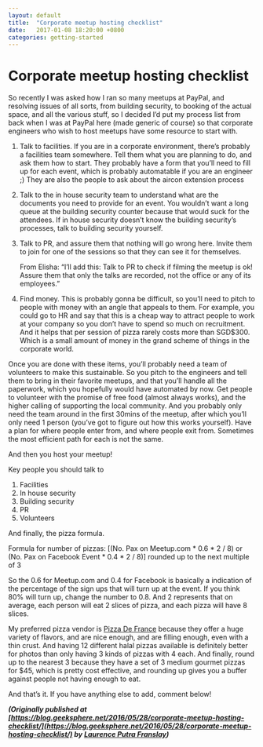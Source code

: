 ```yaml
---
layout: default
title:  "Corporate meetup hosting checklist"
date:   2017-01-08 18:20:00 +0800
categories: getting-started
---
```


# Corporate meetup hosting checklist

So recently I was asked how I ran so many meetups at PayPal, and resolving issues of all sorts, from building security, to booking of the actual space, and all the various stuff, so I decided I’d put my process list from back when I was at PayPal here (made generic of course) so that corporate engineers who wish to host meetups have some resource to start with.

1. Talk to facilities. If you are in a corporate environment, there’s probably a facilities team somewhere. Tell them what you are planning to do, and ask them how to start. They probably have a form that you’ll need to fill up for each event, which is probably automatable if you are an engineer ;) They are also the people to ask about the aircon extension process

2. Talk to the in house security team to understand what are the documents you need to provide for an event. You wouldn’t want a long queue at the building security counter because that would suck for the attendees. If in house security doesn’t know the building security’s processes, talk to building security yourself.

3. Talk to PR, and assure them that nothing will go wrong here. Invite them to join for one of the sessions so that they can see it for themselves.

    From Elisha: “I’ll add this: Talk to PR to check if filming the meetup is ok! Assure them that only the talks are recorded, not the office or any of its employees.”

4. Find money. This is probably gonna be difficult, so you’ll need to pitch to people with money with an angle that appeals to them. For example, you could go to HR and say that this is a cheap way to attract people to work at your company so you don’t have to spend so much on recruitment. And it helps that per session of pizza rarely costs more than SGD$300. Which is a small amount of money in the grand scheme of things in the corporate world.

Once you are done with these items, you’ll probably need a team of volunteers to make this sustainable. So you pitch to the engineers and tell them to bring in their favorite meetups, and that you’ll handle all the paperwork, which you hopefully would have automated by now. Get people to volunteer with the promise of free food (almost always works), and the higher calling of supporting the local community. And you probably only need the team around in the first 30mins of the meetup, after which you’ll only need 1 person (you’ve got to figure out how this works yourself). Have a plan for where people enter from, and where people exit from. Sometimes the most efficient path for each is not the same.

And then you host your meetup!

Key people you should talk to

1. Facilities
2. In house security
3. Building security
4. PR
5. Volunteers

And finally, the pizza formula.

Formula for number of pizzas: [(No. Pax on Meetup.com * 0.6 * 2 / 8) or (No. Pax on Facebook Event * 0.4 * 2 / 8)] rounded up to the next multiple of 3

So the 0.6 for Meetup.com and 0.4 for Facebook is basically a indication of the percentage of the sign ups that will turn up at the event. If you think 80% will turn up, change the number to 0.8. And 2 represents that on average, each person will eat 2 slices of pizza, and each pizza will have 8 slices.

My preferred pizza vendor is [Pizza De France](http://pizzadefrance.com/) because they offer a huge variety of flavors, and are nice enough, and are filling enough, even with a thin crust. And having 12 different halal pizzas available is definitely better for photos than only having 3 kinds of pizzas with 4 each. And finally, round up to the nearest 3 because they have a set of 3 medium gourmet pizzas for $45, which is pretty cost effective, and rounding up gives you a buffer against people not having enough to eat.

And that’s it. If you have anything else to add, comment below!

__*(Originally published at [https://blog.geeksphere.net/2016/05/28/corporate-meetup-hosting-checklist/](https://blog.geeksphere.net/2016/05/28/corporate-meetup-hosting-checklist/) by [Laurence Putra Franslay](https://twitter.com/laurenceputra))*__